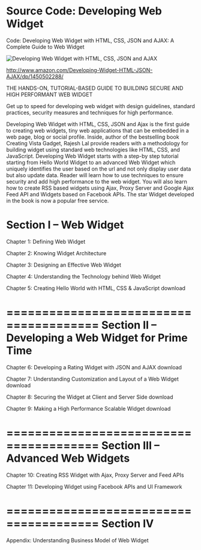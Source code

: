Source Code: Developing Web Widget
=======================================

Code: Developing Web Widget with HTML, CSS, JSON and AJAX: A Complete Guide to Web Widget


![Developing Web Widget with HTML, CSS, JSON and AJAX](http://widgets-gadgets.com/wp-content/uploads/2010/05/bookfront.bmp)

<http://www.amazon.com/Developing-Widget-HTML-JSON-AJAX/dp/1450502288/>

THE HANDS-ON, TUTORIAL-BASED GUIDE TO BUILDING SECURE AND HIGH PERFORMANT WEB WIDGET 

Get up to speed for developing web widget with design guidelines, standard practices, security measures and techniques for high performance. 

Developing Web Widget with HTML, CSS, JSON and Ajax is the first guide to creating web widgets, tiny web applications that can be embedded in a web page, blog or social profile. Inside, author of the bestselling book Creating Vista Gadget, Rajesh Lal provide readers with a methodology for building widget using standard web technologies like HTML, CSS, and JavaScript. Developing Web Widget starts with a step-by step tutorial starting from Hello World Widget to an advanced Web Widget which uniquely identifies the user based on the url and not only display user data but also update data. Reader will learn how to use techniques to ensure security and add high performance to the web widget. You will also learn how to create RSS based widgets using Ajax, Proxy Server and Google Ajax Feed API and Widgets based on Facebook APIs. The star Widget developed in the book is now a popular free service. 

Section I – Web Widget
=======================================
Chapter 1: Defining Web Widget

Chapter 2: Knowing Widget Architecture

Chapter 3: Designing an Effective Web Widget

Chapter 4: Understanding the Technology behind Web Widget

Chapter 5: Creating Hello World with HTML, CSS & JavaScript download


=======================================
Section II – Developing a Web Widget for Prime Time
=======================================
Chapter 6: Developing a Rating Widget with JSON and AJAX download

Chapter 7: Understanding Customization and Layout of a Web Widget download

Chapter 8: Securing the Widget at Client and Server Side download

Chapter 9: Making a High Performance Scalable Widget download


=======================================
Section III – Advanced Web Widgets
=======================================
Chapter 10: Creating RSS Widget with Ajax, Proxy Server and Feed APIs

Chapter 11: Developing Widget using Facebook APIs and UI Framework


=======================================
Section IV
=======================================
Appendix: Understanding Business Model of Web Widget

